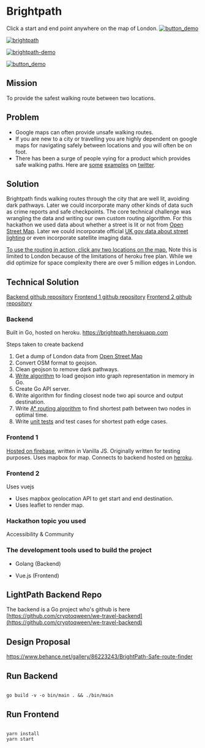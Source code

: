 
# Brightpath

Click a start and end point anywhere on the map of London.
[![button_demo](https://user-images.githubusercontent.com/1690659/66333882-c63afc80-e92f-11e9-8768-1fcdd4411359.png)](https://brightpath-fe.web.app)
  
[
![brightpath](https://mir-s3-cdn-cf.behance.net/project_modules/1400_opt_1/3036f386223243.5d932aa627487.png)
](https://brightpath-fe.web.app)
  
[
![brightpath-demo](https://user-images.githubusercontent.com/1690659/66332818-807d3480-e92d-11e9-9c07-a35f045ef92e.gif)
](https://brightpath-fe.web.app)
  
  
[![button_demo](https://user-images.githubusercontent.com/1690659/66333882-c63afc80-e92f-11e9-8768-1fcdd4411359.png)](https://brightpath-fe.web.app)


  
## Mission

To provide the safest walking route between two locations.

## Problem

- Google maps can often provide unsafe walking routes.
- If you are new to a city or travelling you are highly dependent on google maps for navigating safely between locations and you will often be on foot.
- There has been a surge of people vying for a product which provides safe walking paths. Here are [some](https://twitter.com) [examples](https://twitter.com) on [twitter](https://twitter.com).

## Solution
  
Brightpath finds walking routes through the city that are well lit, avoiding dark pathways. Later we could incorporate many other kinds of data such as crime reports and safe checkpoints. The core technical challenge was wrangling the data and writing our own custom routing algorithm. For this hackathon we used data about whether a street is lit or not from [Open Street Map]([https://www.openstreetmap.org/#map=10/51.4835/-0.1265](https://www.openstreetmap.org/#map=10/51.4835/-0.1265)). Later we could incorporate official [UK gov data about street lighting](https://data.gov.uk/search?q=Street+Light) or even incorporate satellite imaging data.

 
[To use the routing in action, click any two locations on the map.](https://brightpath-fe.web.app)  Note this is limited to London because of the limitations of heroku free plan. While we did optimize for space complexity there are over 5 million edges in London.

## Technical Solution

[Backend github repository](https://github.com/mfbx9da4/brightpath-backend)
[Frontend 1 github repository](https://github.com/mfbx9da4/brightpath-frontend)
[Frontend 2 github repository](https://github.com/river-honer/lightpath)

### Backend 
Built in Go, hosted on heroku. https://brightpath.herokuapp.com

Steps taken to create backend
1. Get a dump of London data from [Open Street Map](http://download.geofabrik.de/europe/great-britain/england/greater-london.html)
2. Convert OSM format to geojson.
3. Clean geojson to remove dark pathways.
4. [Write algorithm](https://github.com/mfbx9da4/brightpath-backend/blob/master/parse-geojson.go#L43) to load geojson into graph representation in memory in Go.
5. Create Go API server.
6. Write algorithm for finding closest node two api source and output destination.
7. Write [A* routing algorithm](https://github.com/mfbx9da4/brightpath-backend/blob/master/graph.go#L164) to find shortest path between two nodes in optimal time. 
8. Write [unit tests](https://github.com/mfbx9da4/brightpath-backend/blob/master/routing_test.go) and test cases for shortest path edge cases.

### Frontend 1
[Hosted on firebase](https://brightpath-fe.web.app), written in Vanilla JS. Originally written for testing purposes. Uses mapbox for map. Connects to backend hosted on [heroku](https://brightpath.herokuapp.com/).



### Frontend 2
Uses vuejs

- Uses mapbox geolocation API to get start and end destination.
- Uses leaflet to render map.




  

### Hackathon topic you used

  

Accessibility & Community

  

### The development tools used to build the project

  

- Golang (Backend)

- Vue.js (Frontend)

  

## LightPath Backend Repo

  

The backend is a Go project who's github is here [https://github.com/cryptoqween/we-travel-backend](https://github.com/cryptoqween/we-travel-backend)

  

## Design Proposal

  

https://www.behance.net/gallery/86223243/BrightPath-Safe-route-finder

  

## Run Backend

  

```

go build -v -o bin/main . && ./bin/main

```


## Run Frontend

  

```

yarn install
yarn start

```

 
 
